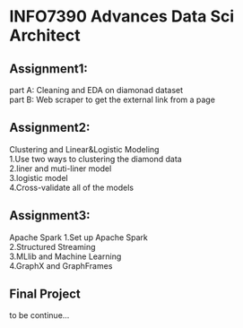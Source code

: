 # INFO7390 Advances Data Sci Architect
## Assignment1:
part A: Cleaning and EDA on diamonad dataset  
part B: Web scraper to get the external link from a page
## Assignment2:
Clustering and Linear&Logistic Modeling  
1.Use two ways to clustering the diamond data  
2.liner and muti-liner model  
3.logistic model  
4.Cross-validate all of the models  
## Assignment3:
Apache Spark
1.Set up Apache Spark  
2.Structured Streaming  
3.MLlib and Machine Learning  
4.GraphX and GraphFrames  
## Final Project
to be continue...
